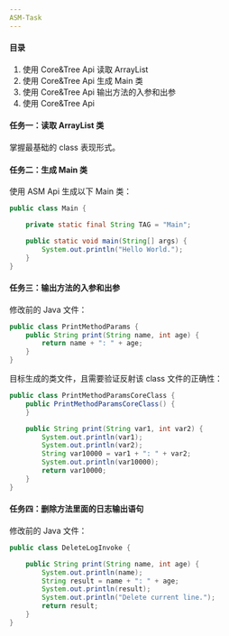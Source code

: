 ```yaml
---
ASM-Task 
---
```


#### 目录

1. 使用 Core&Tree Api 读取 ArrayList
2. 使用 Core&Tree Api 生成 Main 类
3. 使用 Core&Tree Api 输出方法的入参和出参
4. 使用 Core&Tree Api 

#### 任务一：读取 ArrayList 类

掌握最基础的 class 表现形式。

#### 任务二：生成 Main 类

使用 ASM Api 生成以下 Main 类：

```java
public class Main {

    private static final String TAG = "Main";

    public static void main(String[] args) {
        System.out.println("Hello World.");
    }
}
```

#### 任务三：输出方法的入参和出参

修改前的 Java 文件：

```java
public class PrintMethodParams {
    public String print(String name, int age) {
        return name + ": " + age;
    }
}
```

目标生成的类文件，且需要验证反射该 class 文件的正确性：

```java
public class PrintMethodParamsCoreClass {
    public PrintMethodParamsCoreClass() {
    }

    public String print(String var1, int var2) {
        System.out.println(var1);
        System.out.println(var2);
        String var10000 = var1 + ": " + var2;
        System.out.println(var10000);
        return var10000;
    }
}
```

#### 任务四：删除方法里面的日志输出语句

修改前的 Java 文件：

```java
public class DeleteLogInvoke {

    public String print(String name, int age) {
        System.out.println(name);
        String result = name + ": " + age;
        System.out.println(result);
        System.out.println("Delete current line.");
        return result;
    }
}
```

